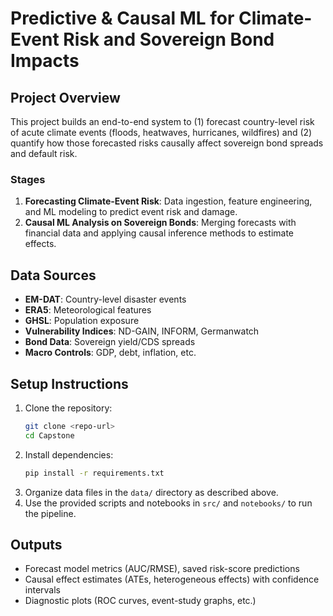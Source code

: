 # Predictive & Causal ML for Climate-Event Risk and Sovereign Bond Impacts

## Project Overview
This project builds an end-to-end system to (1) forecast country-level risk of acute climate events (floods, heatwaves, hurricanes, wildfires) and (2) quantify how those forecasted risks causally affect sovereign bond spreads and default risk.

### Stages
1. **Forecasting Climate-Event Risk**: Data ingestion, feature engineering, and ML modeling to predict event risk and damage.
2. **Causal ML Analysis on Sovereign Bonds**: Merging forecasts with financial data and applying causal inference methods to estimate effects.

## Data Sources
- **EM-DAT**: Country-level disaster events
- **ERA5**: Meteorological features
- **GHSL**: Population exposure
- **Vulnerability Indices**: ND-GAIN, INFORM, Germanwatch
- **Bond Data**: Sovereign yield/CDS spreads
- **Macro Controls**: GDP, debt, inflation, etc.

## Setup Instructions
1. Clone the repository:
   ```bash
   git clone <repo-url>
   cd Capstone
   ```
2. Install dependencies:
   ```bash
   pip install -r requirements.txt
   ```
3. Organize data files in the `data/` directory as described above.
4. Use the provided scripts and notebooks in `src/` and `notebooks/` to run the pipeline.

## Outputs
- Forecast model metrics (AUC/RMSE), saved risk-score predictions
- Causal effect estimates (ATEs, heterogeneous effects) with confidence intervals
- Diagnostic plots (ROC curves, event-study graphs, etc.)
